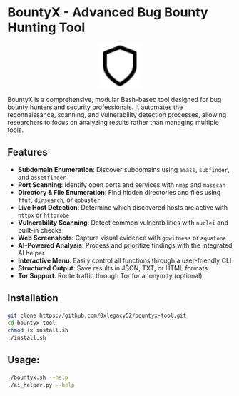 # BountyX - Advanced Bug Bounty Hunting Tool

<p align="center">
  <img src="https://raw.githubusercontent.com/feathericons/feather/master/icons/shield.svg" width="100" height="100" alt="BountyX Logo">
</p>

BountyX is a comprehensive, modular Bash-based tool designed for bug bounty hunters and security professionals. It automates the reconnaissance, scanning, and vulnerability detection processes, allowing researchers to focus on analyzing results rather than managing multiple tools.

## Features

- **Subdomain Enumeration**: Discover subdomains using `amass`, `subfinder`, and `assetfinder`
- **Port Scanning**: Identify open ports and services with `nmap` and `masscan`
- **Directory & File Enumeration**: Find hidden directories and files using `ffuf`, `dirsearch`, or `gobuster`
- **Live Host Detection**: Determine which discovered hosts are active with `httpx` or `httprobe`
- **Vulnerability Scanning**: Detect common vulnerabilities with `nuclei` and built-in checks
- **Web Screenshots**: Capture visual evidence with `gowitness` or `aquatone`
- **AI-Powered Analysis**: Process and prioritize findings with the integrated AI helper
- **Interactive Menu**: Easily control all functions through a user-friendly CLI
- **Structured Output**: Save results in JSON, TXT, or HTML formats
- **Tor Support**: Route traffic through Tor for anonymity (optional)

## Installation

```bash
git clone https://github.com/0xlegacy52/bountyx-tool.git
cd bountyx-tool
chmod +x install.sh
./install.sh
```
## Usage:

```bash
./bountyx.sh --help
./ai_helper.py --help
```
